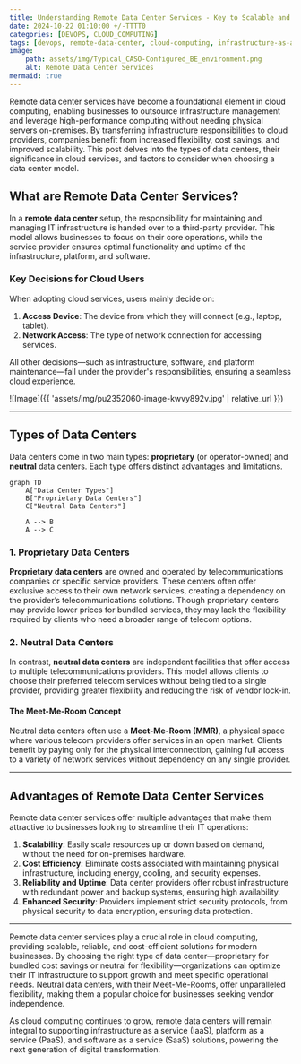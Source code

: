 ```yaml
--- 
title: Understanding Remote Data Center Services - Key to Scalable and Reliable IT Infrastructure
date: 2024-10-22 01:10:00 +/-TTTT0
categories: [DEVOPS, CLOUD_COMPUTING]
tags: [devops, remote-data-center, cloud-computing, infrastructure-as-a-service, platform-as-a-service, software-as-a-service, proprietary-data-center, neutral-data-center, meet-me-room, network-access, data-center-infrastructure, vendor-lock-in, scalability, cost-efficiency, data-security, it-infrastructure]
image:
    path: assets/img/Typical_CASO-Configured_BE_environment.png
    alt: Remote Data Center Services 
mermaid: true
---
```


Remote data center services have become a foundational element in cloud computing, enabling businesses to outsource infrastructure management and leverage high-performance computing without needing physical servers on-premises. By transferring infrastructure responsibilities to cloud providers, companies benefit from increased flexibility, cost savings, and improved scalability. This post delves into the types of data centers, their significance in cloud services, and factors to consider when choosing a data center model.


## What are Remote Data Center Services?

In a **remote data center** setup, the responsibility for maintaining and managing IT infrastructure is handed over to a third-party provider. This model allows businesses to focus on their core operations, while the service provider ensures optimal functionality and uptime of the infrastructure, platform, and software.

### Key Decisions for Cloud Users

When adopting cloud services, users mainly decide on:
1. **Access Device**: The device from which they will connect (e.g., laptop, tablet).
2. **Network Access**: The type of network connection for accessing services.

All other decisions—such as infrastructure, software, and platform maintenance—fall under the provider's responsibilities, ensuring a seamless cloud experience.

![Image]({{ 'assets/img/pu2352060-image-kwvy892v.jpg' | relative_url }})

---

## Types of Data Centers

Data centers come in two main types: **proprietary** (or operator-owned) and **neutral** data centers. Each type offers distinct advantages and limitations.

```mermaid
graph TD
	A["Data Center Types"]
	B["Proprietary Data Centers"]
	C["Neutral Data Centers"]

	A --> B
	A --> C
```

### 1. Proprietary Data Centers

**Proprietary data centers** are owned and operated by telecommunications companies or specific service providers. These centers often offer exclusive access to their own network services, creating a dependency on the provider’s telecommunications solutions. Though proprietary centers may provide lower prices for bundled services, they may lack the flexibility required by clients who need a broader range of telecom options.

### 2. Neutral Data Centers

In contrast, **neutral data centers** are independent facilities that offer access to multiple telecommunications providers. This model allows clients to choose their preferred telecom services without being tied to a single provider, providing greater flexibility and reducing the risk of vendor lock-in.

#### The Meet-Me-Room Concept

Neutral data centers often use a **Meet-Me-Room (MMR)**, a physical space where various telecom providers offer services in an open market. Clients benefit by paying only for the physical interconnection, gaining full access to a variety of network services without dependency on any single provider.

---

## Advantages of Remote Data Center Services

Remote data center services offer multiple advantages that make them attractive to businesses looking to streamline their IT operations:

1. **Scalability**: Easily scale resources up or down based on demand, without the need for on-premises hardware.
2. **Cost Efficiency**: Eliminate costs associated with maintaining physical infrastructure, including energy, cooling, and security expenses.
3. **Reliability and Uptime**: Data center providers offer robust infrastructure with redundant power and backup systems, ensuring high availability.
4. **Enhanced Security**: Providers implement strict security protocols, from physical security to data encryption, ensuring data protection.

---
Remote data center services play a crucial role in cloud computing, providing scalable, reliable, and cost-efficient solutions for modern businesses. By choosing the right type of data center—proprietary for bundled cost savings or neutral for flexibility—organizations can optimize their IT infrastructure to support growth and meet specific operational needs. Neutral data centers, with their Meet-Me-Rooms, offer unparalleled flexibility, making them a popular choice for businesses seeking vendor independence.

As cloud computing continues to grow, remote data centers will remain integral to supporting infrastructure as a service (IaaS), platform as a service (PaaS), and software as a service (SaaS) solutions, powering the next generation of digital transformation.
